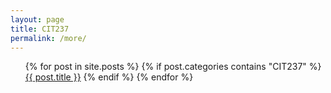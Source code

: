 ```yaml
---
layout: page
title: CIT237
permalink: /more/
---
```


<ul>
{% for post in site.posts %} 
{% if post.categories contains "CIT237" %}
 <a href="#">{{ post.title }}</a> 
{% endif %}
{% endfor %}
